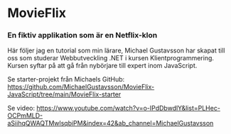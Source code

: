 # MovieFlix 

### En fiktiv applikation som är en Netflix-klon

Här följer jag en tutorial som min lärare, Michael Gustavsson har skapat till oss som studerar Webbutveckling .NET i kursen Klientprogrammering. Kursen syftar på att gå från nybörjare till expert inom JavaScript. 

Se starter-projekt från Michaels GitHub: 
https://github.com/MichaelGustavsson/MovieFlix-JavaScript/tree/main/MovieFlix-starter

Se video: 
https://www.youtube.com/watch?v=o-IPdDbwdlY&list=PLHec-OCPmMLD-aSiihqQWAQTMwlsqbiPM&index=42&ab_channel=MichaelGustavsson

